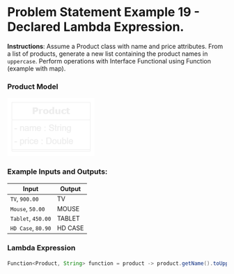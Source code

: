 # Problem Statement Example 19 - Declared Lambda Expression.

**Instructions**: Assume a Product class with name and price attributes. From a list of products, generate a new list
containing the product names in `uppercase`. Perform operations with Interface Functional using Function (example with
map).

### Product Model

![Product Model](https://github.com/souzafcharles/Complete-Java-Object-Oriented-Programming-and-Projects/blob/main/Section_P16_Functional_Programming_and_Lambda_Expressions/ProblemStatementExample19/product-model.png)

### Example Inputs and Outputs:

| **Input**          | **Output** |
|--------------------|------------|
| `TV`, `900.00`     | TV         |
| `Mouse`, `50.00`   | MOUSE      |
| `Tablet`, `450.00` | TABLET     |
| `HD Case`, `80.90` | HD CASE    |

### Lambda Expression

```java
Function<Product, String> function = product -> product.getName().toUpperCase();
```
